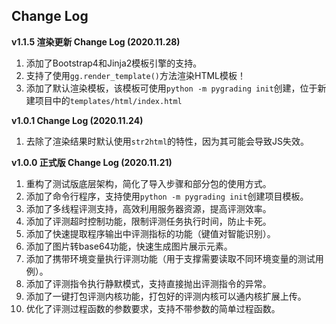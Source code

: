 ## Change Log

**v1.1.5 渲染更新 Change Log (2020.11.28)**  
1. 添加了Bootstrap4和Jinja2模板引擎的支持。
2. 支持了使用`gg.render_template()`方法渲染HTML模板！
3. 添加了默认渲染模板，该模板可使用`python -m pygrading init`创建，位于新建项目中的`templates/html/index.html`

**v1.0.1 Change Log (2020.11.24)**  
1. 去除了渲染结果时默认使用`str2html`的特性，因为其可能会导致JS失效。

**v1.0.0 正式版 Change Log (2020.11.21)**  
1. 重构了测试版底层架构，简化了导入步骤和部分包的使用方式。
2. 添加了命令行程序，支持使用`python -m pygrading init`创建项目模板。
3. 添加了多线程评测支持，高效利用服务器资源，提高评测效率。
4. 添加了评测超时控制功能，限制评测任务执行时间，防止卡死。
5. 添加了快速提取程序输出中评测指标的功能（键值对智能识别）。
6. 添加了图片转base64功能，快速生成图片展示元素。
7. 添加了携带环境变量执行评测功能（用于支撑需要读取不同环境变量的测试用例）。
8. 添加了评测指令执行静默模式，支持直接抛出评测指令的异常。
9. 添加了一键打包评测内核功能，打包好的评测内核可以通内核扩展上传。
10.  优化了评测过程函数的参数要求，支持不带参数的简单过程函数。